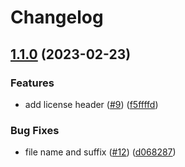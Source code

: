 # Changelog

## [1.1.0](https://github.com/maxsxu/action-labeler/compare/v1.0.0...v1.1.0) (2023-02-23)


### Features

* add license header ([#9](https://github.com/maxsxu/action-labeler/issues/9)) ([f5ffffd](https://github.com/maxsxu/action-labeler/commit/f5ffffdafea14816194005214cf9ef14667334b6))


### Bug Fixes

* file name and suffix ([#12](https://github.com/maxsxu/action-labeler/issues/12)) ([d068287](https://github.com/maxsxu/action-labeler/commit/d068287bd395ab7b720556c837c75ee51f36844c))
